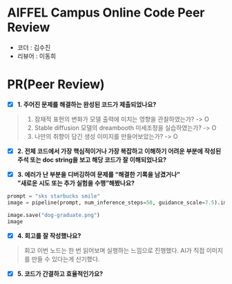 # AIFFEL Campus Online Code Peer Review
- 코더 : 김수진
- 리뷰어 : 이동희

# PR(Peer Review)
- [x]  **1. 주어진 문제를 해결하는 완성된 코드가 제출되었나요?**    
> 1. 잠재적 표현의 변화가 모델 출력에 미치는 영향을 관찰하였는가? -> O
> 2. Stable diffusion 모델의 dreambooth 미세조정을 실습하였는가? -> O
> 3. 나만의 취향이 담긴 생성 이미지를 만들어보았는가? -> O

- [x]  **2. 전체 코드에서 가장 핵심적이거나 가장 복잡하고 이해하기 어려운 부분에 작성된 
주석 또는 doc string을 보고 해당 코드가 잘 이해되었나요?**  

        
- [x]  **3. 에러가 난 부분을 디버깅하여 문제를 “해결한 기록을 남겼거나”   
”새로운 시도 또는 추가 실험을 수행”해봤나요?**  
```py
prompt = "sks starbucks smile"
image = pipeline(prompt, num_inference_steps=50, guidance_scale=7.5).images[0]

image.save("dog-graduate.png")
image
```
        
- [x]  **4. 회고를 잘 작성했나요?**    
> 회고
> 이번 노드는 한 번 읽어보며 실행하는 느낌으로 진행했다.
> AI가 직접 이미지를 만들 수 있다는게 신기했다.
    
        
- [x]  **5. 코드가 간결하고 효율적인가요?**  
